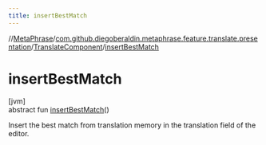 ```yaml
---
title: insertBestMatch
---
```

//[MetaPhrase](../../../index.html)/[com.github.diegoberaldin.metaphrase.feature.translate.presentation](../index.html)/[TranslateComponent](index.html)/[insertBestMatch](insert-best-match.html)



# insertBestMatch



[jvm]\
abstract fun [insertBestMatch](insert-best-match.html)()



Insert the best match from translation memory in the translation field of the editor.




